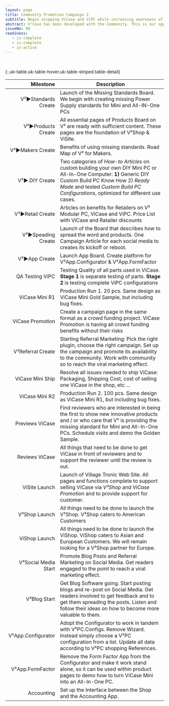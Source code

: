```yaml
---
layout: page
title: Community Promotion Campaign 2
subtitle: Begin shipping ViCase and ViPC while increasing awareness of V² Modular PC
abstract: V²Case has been developed with the Community. This is our opportunity to give back with Community discounts on ViCase and ViPC Trailblazer Products. Check out the innovative ViCase and ViPC products in the V²Shop. Help us promote the V² Shop by telling your friends to help us reach our stretch goal and you will earn free bonus products. The final goal of this campaign is to reach enough awareness to launch the Press & Shop Campaign 3.
issueNo: 98
readiness:
   - is-complete
   - is-complete
   - is-active
---
```


&nbsp; <!--This is added to make GitHub Markdown Preview happy to render the table below-->


{:.uk-table.uk-table-hover.uk-table-striped.table-detail}

|            Milestone | Description                                                                                                                                                                                                               |
|---------------------:|---------------------------------------------------------------------------------------------------------------------------------------------------------------------------------------------------------------------------|
|  V²►Standards Create | Launch of the Missing Standards Board. We begin with creating missing Power Supply standards for Mini and All-IN-One PCs | 
|   V²►Products Create | All essential pages of Products Board on V² are ready with sufficient content. These pages are the foundation of V²Shop & ViSite. |  
|     V²►Makers Create | Benefits of using missing standards. Road Map of V² for Makers. |
|       V²►.DIY Create | Two categories of *How-to Articles* on custom building your own DIY Mini PC or All-In-One Computer: **1)** Generic DIY Custom Build PC Know How 2) *Ready Made* and tested *Custom Build PC Configurations*, optimized for different use cases.|
|     V²►Retail Create | Articles on benefits for Retailers on V² Modular PC, ViCase and ViPC. Price List with ViCase and Ratailer discounts |
|   V²►Speading Create | Launch of the Board that describes how to spread the word and products. One Campaign Article for each social media to creates its kickoff or reboot.  |
|        V²►App Create | Launch App Board. Create platform for V²App.Configurator & V²App.FormFactor |
|      QA Testing ViPC | Testing Quality of all parts used in ViCase. **Stage 1** is separate testing of parts. **Stage 2** is testing complete ViPC configurations |
|       ViCase Mini R1 | Production Run 1. 20 pcs. Same design as ViCase Mini Gold Sample, but including bug fixes.                                                                                                                                |
|     ViCase Promotion | Create a campaign page in the same format as a crowd funding project. ViCase Promotion is having all crowd funding benefits without their risks |
|    V²Referral Create | Starting Referral Marketing: Pick the right plugin, choose the right campaign. Set up the campaign and promote its availability to the community. Work with community so to reach the viral marketing effect.             |
|     ViCase Mini Ship | Resolve all issues needed to ship ViCase: Packaging, Shipping Cost, cost of selling one ViCase in the shop, etc ...                                                                                                       |
|       ViCase Mini R2 | Production Run 2. 100 pcs. Same design as ViCase Mini R1, but including bug fixes.                                                                                                                                        |
|      Previews ViCase | Find reviewers who are interested in being the first to show new innovative products and / or who care that V² is providing the missing standard for Mini and All-In-One PCs. Schedule visits and demo the Golden Sample. |
|       Reviews ViCase | All things that need to be done to get ViCase in front of reviewers and to support the reviewer until the review is out.                                                                                                  |
|        ViSite Launch | Launch of Village Tronic Web Site. All pages and functions complete to support selling ViCase via *V²Shop* and *ViCase Promotion* and to provide support for customer.                                                                                        |
|        V²Shop Launch | All things need to be done to launch the V²Shop. V²Shop caters to American Customers                                                                                                                                      |
|        ViShop Launch | All things need to be done to launch the ViShop. ViShop caters to Asian and European Customers. We will remain looking for a V²Shop partner for Europe.                                                                   |
| V²Social Media Start | Promote Blog Posts and Referral Marketing on Social Media. Get readers engaged to the point to reach a viral marketing effect.                                                                                            |
|         V²Blog Start | Get Blog Software going. Start posting blogs and re-post on Social Media. Get readers involved to get feedback and to get them spreading the posts. Listen and follow their ideas on how to become more valuable to them. |
|   V²App.Configurator | Adopt the Configurator to work in tandem with V²PC.Configs. Remove Wizard. Instead simply choose a V²PC configuration from a list. Update all data according to V²PC shopping References.                                 |
|     V²App.FormFactor | Remove the Form Factor App from the Configurator and make it work stand alone, so it can be used within product pages to demo how to turn ViCase Mini into an All-In-One PC.                                              |
|           Accounting | Set up the Interface between the Shop and the Accounting App.                                                                                                                                                             |
